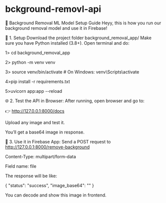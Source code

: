 # bckground-removl-api

🌟 Background Removal ML Model Setup Guide
Heyy, this is how you run our background removal model and use it in Firebase!

🔧 1. Setup
Download the project folder background_removal_app/
Make sure you have Python installed (3.8+). 
Open terminal and do:

1> cd background_removal_app

2> python -m venv venv

3> source venv/bin/activate    # On Windows: venv\Scripts\activate

4>pip install -r requirements.txt

5>uvicorn app:app --reload


🌐 2. Test the API in Browser: 
After running, open browser and go to:

👉 http://127.0.0.1:8000/docs

Upload any image and test it.

You’ll get a base64 image in response.

🚀 3. Use it in Firebase App: 
Send a POST request to http://127.0.0.1:8000/remove-background

Content-Type: multipart/form-data

Field name: file

The response will be like:

{
  "status": "success",
  "image_base64": "<base64 string>"
}

You can decode and show this image in frontend.
